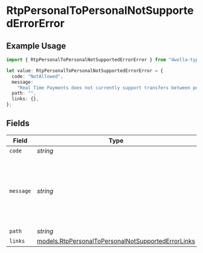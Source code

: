 # RtpPersonalToPersonalNotSupportedErrorError

## Example Usage

```typescript
import { RtpPersonalToPersonalNotSupportedErrorError } from "dwolla-typescript/models";

let value: RtpPersonalToPersonalNotSupportedErrorError = {
  code: "NotAllowed",
  message:
    "Real Time Payments does not currently support transfers between personal accounts",
  path: "",
  links: {},
};
```

## Fields

| Field                                                                                                          | Type                                                                                                           | Required                                                                                                       | Description                                                                                                    | Example                                                                                                        |
| -------------------------------------------------------------------------------------------------------------- | -------------------------------------------------------------------------------------------------------------- | -------------------------------------------------------------------------------------------------------------- | -------------------------------------------------------------------------------------------------------------- | -------------------------------------------------------------------------------------------------------------- |
| `code`                                                                                                         | *string*                                                                                                       | :heavy_minus_sign:                                                                                             | N/A                                                                                                            | NotAllowed                                                                                                     |
| `message`                                                                                                      | *string*                                                                                                       | :heavy_minus_sign:                                                                                             | N/A                                                                                                            | Real Time Payments does not currently support transfers between personal accounts                              |
| `path`                                                                                                         | *string*                                                                                                       | :heavy_minus_sign:                                                                                             | N/A                                                                                                            |                                                                                                                |
| `links`                                                                                                        | [models.RtpPersonalToPersonalNotSupportedErrorLinks](../models/rtppersonaltopersonalnotsupportederrorlinks.md) | :heavy_minus_sign:                                                                                             | N/A                                                                                                            | {}                                                                                                             |